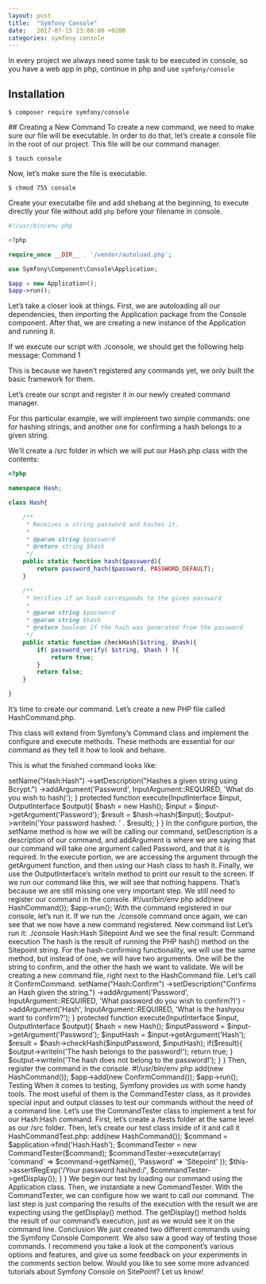 ```yaml
---
layout: post
title:  "Symfony Console"
date:   2017-07-15 23:00:00 +0200
categories: symfony console
---
```


In every project we always need some task to be executed in console,
so you have a web app in php, continue in php and use `symfony/console`

## Installation
`$ composer require symfony/console`

## Creating a New Command
To create a new command, we need to make sure our file will be executable. In order to do that, let’s create a console file in the root of our project. This file will be our command manager.

`$ touch console`

Now, let’s make sure the file is executable.

`$ chmod 755 console`

Create your executalbe file and add shebang at the beginning, to execute directly your file without add `php` before your filename in console.

```php
#!/usr/bin/env php

<?php

require_once __DIR__ . '/vendor/autoload.php';

use Symfony\Component\Console\Application;

$app = new Application();
$app->run();
```

Let’s take a closer look at things. First, we are autoloading all our dependencies, then importing the Application package from the Console component. After that, we are creating a new instance of the Application and running it.

If we execute our script with ./console, we should get the following help message:
Command 1

This is because we haven’t registered any commands yet, we only built the basic framework for them.

Let’s create our script and register it in our newly created command manager.

For this particular example, we will implement two simple commands: one for hashing strings, and another one for confirming a hash belongs to a given string.

We’ll create a /src folder in which we will put our Hash.php class with the contents:

```php
<?php

namespace Hash;

class Hash{

    /**
     * Receives a string password and hashes it.
     *
     * @param string $password
     * @return string $hash
     */
    public static function hash($password){
        return password_hash($password, PASSWORD_DEFAULT);
    }

    /**
     * Verifies if an hash corresponds to the given password
     *
     * @param string $password
     * @param string $hash
     * @return boolean If the hash was generated from the password
     */
    public static function checkHash($string, $hash){
        if( password_verify( $string, $hash ) ){
            return true;
        }
        return false;
    }

}
```

It’s time to create our command. Let’s create a new PHP file called HashCommand.php.

This class will extend from Symfony’s Command class and implement the configure
and execute methods. These methods are essential for our command as they tell
it how to look and behave.

This is what the finished command looks like:

<?php

namespace Hash;

use Symfony\Component\Console\Command\Command;
use Symfony\Component\Console\Input\InputInterface;
use Symfony\Component\Console\Output\OutputInterface;
use Symfony\Component\Console\Input\InputArgument;
use Symfony\Component\Console\Input\InputOption;
use Symfony\Component\Console\Formatter\OutputFormatterStyle;

use Hash\Hash;

class HashCommand extends Command{

    protected function configure(){
        $this->setName("Hash:Hash")
                ->setDescription("Hashes a given string using Bcrypt.")
                ->addArgument('Password', InputArgument::REQUIRED, 'What do you wish to hash)');
    }

    protected function execute(InputInterface $input, OutputInterface $output){

        $hash = new Hash();
        $input = $input->getArgument('Password');

        $result = $hash->hash($input);

        $output->writeln('Your password hashed: ' . $result);

    }

}
In the configure portion, the setName method is how we will be calling our command, setDescription is a description of our command, and addArgument is where we are saying that our command will take one argument called Password, and that it is required.

In the execute portion, we are accessing the argument through the getArgument function, and then using our Hash class to hash it. Finally, we use the OutputInterface‘s writeln method to print our result to the screen.

If we run our command like this, we will see that nothing happens. That’s because we are still missing one very important step. We still need to register our command in the console.

#!/usr/bin/env php

<?php

require_once __DIR__ . '/vendor/autoload.php';

use Symfony\Component\Console\Application;
use Hash\HashCommand;

$app = new Application();

$app->add(new HashCommand());

$app->run();
With the command registered in our console, let’s run it.

If we run the ./console command once again, we can see that we now have a new command registered.

New command list

Let’s run it:

./console Hash:Hash Sitepoint
And we see the final result:

Command execution

The hash is the result of running the PHP hash() method on the Sitepoint string.

For the hash-confirming functionality, we will use the same method, but instead of one, we will have two arguments. One will be the string to confirm, and the other the hash we want to validate.

We will be creating a new command file, right next to the HashCommand file. Let’s call it ConfirmCommand.

<?php

namespace Hash;

use Symfony\Component\Console\Command\Command;
use Symfony\Component\Console\Input\InputInterface;
use Symfony\Component\Console\Output\OutputInterface;
use Symfony\Component\Console\Input\InputArgument;
use Symfony\Component\Console\Input\InputOption;
use Symfony\Component\Console\Formatter\OutputFormatterStyle;

use Hash\Hash;

class ConfirmCommand extends Command{

    protected function configure(){
        $this->setName("Hash:Confirm")
                ->setDescription("Confirms an Hash given the string.")
                ->addArgument('Password', InputArgument::REQUIRED, 'What password do you wish to confirm?)')
                ->addArgument('Hash', InputArgument::REQUIRED, 'What is the hashyou want to confirm?');
    }

    protected function execute(InputInterface $input, OutputInterface $output){

        $hash = new Hash();
        $inputPassword = $input->getArgument('Password');
        $inputHash = $input->getArgument('Hash');

        $result = $hash->checkHash($inputPassword, $inputHash);

        if($result){
            $output->writeln('The hash belongs to the password!');
            return true;
        }

        $output->writeln('The hash does not belong to the password!');

    }

}
Then, register the command in the console.

#!/usr/bin/env php

<?php

require_once __DIR__ . '/vendor/autoload.php';

use Symfony\Component\Console\Application;
use Hash\HashCommand;
use Hash\ConfirmCommand;

$app = new Application();

$app->add(new HashCommand());
$app->add(new ConfirmCommand());

$app->run();
Testing
When it comes to testing, Symfony provides us with some handy tools. The most useful of them is the CommandTester class, as it provides special input and output classes to test our commands without the need of a command line.

Let’s use the CommandTester class to implement a test for our Hash:Hash command.

First, let’s create a /tests folder at the same level as our /src folder.

Then, let’s create our test class inside of it and call it HashCommandTest.php:

<?php

use Hash\HashCommand;
use Symfony\Component\Console\Application;
use Symfony\Component\Console\Tester\CommandTester;

require_once  './vendor/autoload.php';

class HashCommandTest extends \PHPUnit_Framework_TestCase{

    public function testHashIsCorrect(){

        $application = new Application();
        $application->add(new HashCommand());

        $command = $application->find('Hash:Hash');
        $commandTester = new CommandTester($command);
        $commandTester->execute(array(
            'command'      => $command->getName(),
            'Password'         => 'Sitepoint'
        ));    

        $this->assertRegExp('/Your password hashed:/', $commandTester->getDisplay());

    }

}
We begin our test by loading our command using the Application class. Then, we instantiate a new CommandTester. With the CommandTester, we can configure how we want to call our command. The last step is just comparing the results of the execution with the result we are expecting using the getDisplay() method.

The getDisplay() method holds the result of our command’s execution, just as we would see it on the command line.

Conclusion
We just created two different commands using the Symfony Console Component. We also saw a good way of testing those commands. I recommend you take a look at the component’s various options and features, and give us some feedback on your experiments in the comments section below.

Would you like to see some more advanced tutorials about Symfony Console on SitePoint? Let us know!
